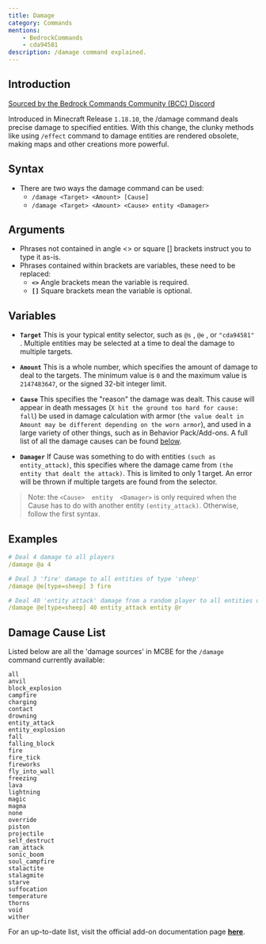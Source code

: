 ```yaml
---
title: Damage
category: Commands
mentions:
    - BedrockCommands
    - cda94581
description: /damage command explained.
---
```


## Introduction

[Sourced by the Bedrock Commands Community (BCC) Discord](https://discord.gg/SYstTYx5G5)

Introduced in Minecraft Release `1.18.10`, the /damage command deals precise damage to specified entities. With this change, the clunky methods like using `/effect` command to damage entities are rendered obsolete, making maps and other creations more powerful.

## Syntax

- There are two ways the damage command can be used:
    - `/damage <Target> <Amount> [Cause]`
    - `/damage <Target> <Amount> <Cause> entity <Damager>`

## Arguments

- Phrases not contained in angle  <>  or square  []  brackets instruct you to type it as-is.
- Phrases contained within brackets are variables, these need to be replaced:
    - **` <> `** Angle brackets mean the variable is required.
    - **` [] `** Square brackets mean the variable is optional.

## Variables

- **` Target `** This is your typical entity selector, such as `@s` , `@e` , or `"cda94581"` . Multiple entities may be selected at a time to deal the damage to multiple targets.

- **` Amount `** This is a whole number, which specifies the amount of damage to deal to the targets. The minimum value is  `0`  and the maximum value is `2147483647`, or the signed 32-bit integer limit.

- **` Cause `** This specifies the "reason" the damage was dealt. This cause will appear in death messages (`X hit the ground too hard for cause: fall`) be used in damage calculation with armor (`the value dealt in Amount may be different depending on the worn armor`), and used in a large variety of other things, such as in Behavior Pack/Add-ons. A full list of all the damage causes can be found [below](#damage-cause-list).

- **` Damager `** If Cause was something to do with entities `(such as entity_attack)`, this specifies where the damage came from `(the entity that dealt the attack)`. This is limited to only 1 target. An error will be thrown if multiple targets are found from the selector.

> Note: the  `<Cause>  entity  <Damager>`  is only required when the Cause has to do with another entity `(entity_attack)`. Otherwise, follow the first syntax.

## Examples

<CodeHeader></CodeHeader>

```yaml
# Deal 4 damage to all players
/damage @a 4

# Deal 3 'fire' damage to all entities of type 'sheep'
/damage @e[type=sheep] 3 fire

# Deal 40 'entity attack' damage from a random player to all entities of type 'sheep'
/damage @e[type=sheep] 40 entity_attack entity @r
```

## Damage Cause List

Listed below are all the 'damage sources' in MCBE for the `/damage` command currently available:

<CodeHeader></CodeHeader>

```
all
anvil
block_explosion
campfire
charging
contact
drowning
entity_attack
entity_explosion
fall
falling_block
fire
fire_tick
fireworks
fly_into_wall
freezing
lava
lightning
magic
magma
none
override
piston
projectile
self_destruct
ram_attack
sonic_boom
soul_campfire
stalactite
stalagmite
starve
suffocation
temperature
thorns
void
wither
```

For an up-to-date list, visit the official add-on documentation page **[here](https://learn.microsoft.com/en-us/minecraft/creator/reference/content/addonsreference/examples/addonentities?view=minecraft-bedrock-stable#entity-damage-source)**.
